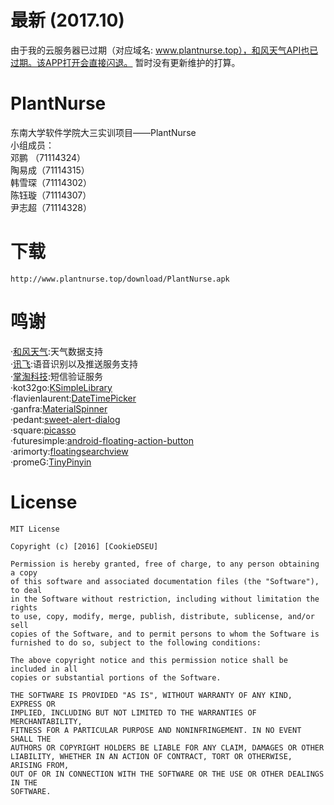 # 最新 (2017.10)
由于我的云服务器已过期（对应域名: www.plantnurse.top），和风天气API也已过期。该APP打开会直接闪退。
暂时没有更新维护的打算。

# PlantNurse
东南大学软件学院大三实训项目——PlantNurse  
小组成员：  
邓鹏 （71114324）  
陶易成（71114315）  
韩雪琛（71114302）  
陈钰璇（71114307）  
尹志超（71114328）
# 下载
    http://www.plantnurse.top/download/PlantNurse.apk
# 鸣谢
·[和风天气](http://www.heweather.com/):天气数据支持  
·[讯飞](http://www.xfyun.cn/):语音识别以及推送服务支持  
·[掌淘科技](http://www.mob.com/):短信验证服务  
·kot32go:[KSimpleLibrary](https://github.com/kot32go/KSimpleLibrary)  
·flavienlaurent:[DateTimePicker](https://github.com/flavienlaurent/datetimepicker)  
·ganfra:[MaterialSpinner](https://github.com/ganfra/MaterialSpinner)  
·pedant:[sweet-alert-dialog](https://github.com/pedant/sweet-alert-dialog)  
·square:[picasso](https://github.com/square/picasso)  
·futuresimple:[android-floating-action-button](https://github.com/futuresimple/android-floating-action-button)  
·arimorty:[floatingsearchview](https://github.com/arimorty/floatingsearchview)  
·promeG:[TinyPinyin](https://github.com/promeG/TinyPinyin)  
# License

    MIT License

    Copyright (c) [2016] [CookieDSEU]

    Permission is hereby granted, free of charge, to any person obtaining a copy
    of this software and associated documentation files (the "Software"), to deal
    in the Software without restriction, including without limitation the rights
    to use, copy, modify, merge, publish, distribute, sublicense, and/or sell
    copies of the Software, and to permit persons to whom the Software is
    furnished to do so, subject to the following conditions:

    The above copyright notice and this permission notice shall be included in all
    copies or substantial portions of the Software.

    THE SOFTWARE IS PROVIDED "AS IS", WITHOUT WARRANTY OF ANY KIND, EXPRESS OR
    IMPLIED, INCLUDING BUT NOT LIMITED TO THE WARRANTIES OF MERCHANTABILITY,
    FITNESS FOR A PARTICULAR PURPOSE AND NONINFRINGEMENT. IN NO EVENT SHALL THE
    AUTHORS OR COPYRIGHT HOLDERS BE LIABLE FOR ANY CLAIM, DAMAGES OR OTHER
    LIABILITY, WHETHER IN AN ACTION OF CONTRACT, TORT OR OTHERWISE, ARISING FROM,
    OUT OF OR IN CONNECTION WITH THE SOFTWARE OR THE USE OR OTHER DEALINGS IN THE
    SOFTWARE.
    
